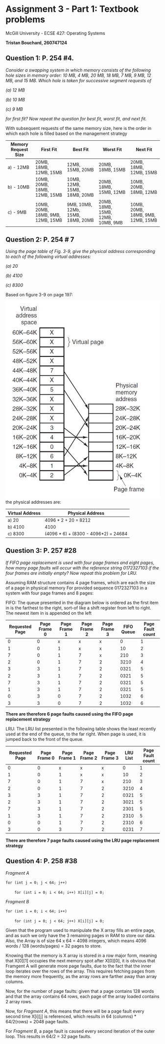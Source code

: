 # Assignment 3 - Part 1: Textbook problems

McGill University - ECSE 427: Operating Systems

**Tristan Bouchard, 260747124**

## Question 1: P. 254 #4. 

_Consider a swapping system in which memory consists of the following hole sizes in
memory order: 10 MB, 4 MB, 20 MB, 18 MB, 7 MB, 9 MB, 12 MB, and 15 MB.
Which hole is taken for successive segment requests of_

_(a) 12 MB_

_(b) 10 MB_

_(c) 9 MB_

_for first fit? Now repeat the question for best fit, worst fit, and next fit._

With subsequent requests of the same memory size, here is the order in which each hole is filled based on the management strategy

Memory Request Size| First Fit | Best Fit | Worst Fit | Next Fit 
-------------------|-----------|----------|-----------|---------
a) - 12MB|20MB, 18MB, 12MB, 15MB|12MB, 15MB, 20MB|20MB, 18MB, 15MB|20MB, 18MB, 12MB, 15MB| 
b) - 10MB|10MB, 20MB, 18MB, 12MB, 15MB|10MB, 12MB, 15MB, 18MB, 20MB|20MB, 18MB, 15MB, 12MB|10MB, 20MB, 18MB, 12MB |
c) - 9MB|10MB, 20MB, 18MB, 9MB, 12MB, 15MB|9MB, 10MB, 12Mb, 15MB, 18MB, 20MB|20MB, 18MB, 15MB, 12MB, 10MB, 9MB|10MB, 20MB, 18MB, 9MB, 12MB, 15MB |

## Question 2: P. 254 # 7

_Using the page table of Fig. 3-9, give the physical address corresponding to each of the
following virtual addresses:_

_(a) 20_

_(b) 4100_

_(c) 8300_

Based on figure 3-9 on page 197:

![Figure 3-9](./fig3-9.JPG)
 the physical addresses are:

Virtual Address | Physical Address
----------------|-----------------
a) 20 | 4096 * 2 + 20 = 8212
b) 4100 | 4100
c) 8300 | (4096 * 6) + (8300 - 4096*2) = 24684

## Question 3: P. 257 #28

_If FIFO page replacement is used with four page frames and eight pages, how many
page faults will occur with the reference string 0172327103 if the four frames are initially
empty? Now repeat this problem for LRU._

Assuming RAM structure contains 4 page frames, which are each the size of a page in physical memory
For provided sequence 0172327103 in a system with four page frames and 8 pages:

FIFO: The queue presented in the diagram below is ordered as the first item in is the farthest to the right, sort-of like a shift register from
left to right. The newest item in is appended on the left

Requested Page | Page Frame 0 | Page Frame 1 | Page Frame 2 | Page Frame 3 | FIFO Queue | Page Fault count 
----------|--------------|--------------|--------------|--------------|------------|-----------------
0  | 0 | x | x | x | 0    | 1 
1  | 0 | 1 | x | x | 10   | 2
7  | 0 | 1 | 7 | x | 210  | 3
2  | 0 | 1 | 7 | 2 | 3210 | 4
3  | 3 | 1 | 7 | 2 | 0321 | 5
2  | 3 | 1 | 7 | 2 | 0321 | 5
7  | 3 | 1 | 7 | 2 | 0321 | 5
1  | 3 | 1 | 7 | 2 | 0321 | 5
0  | 3 | 0 | 7 | 2 | 1032 | 6
3  | 3 | 0 | 7 | 2 | 1032 | 6

**There are therefore 6 page faults caused using the FIFO page replacement strategy**

LRU: The LRU list presented in the following table shows the least recently used at the end of the queue, to the far right. When page is used, it is jumped back to the front of the queue.

Requested Page | Page Frame 0 | Page Frame 1 | Page Frame 2 | Page Frame 3 | LRU List | Page Fault count 
----------|--------------|--------------|--------------|--------------|------------|-----------------
0  | 0 | x | x | x | 0    | 1 
1  | 0 | 1 | x | x | 10   | 2
7  | 0 | 1 | 7 | x | 210  | 3
2  | 0 | 1 | 7 | 2 | 3210 | 4
3  | 3 | 1 | 7 | 2 | 0321 | 5
2  | 3 | 1 | 7 | 2 | 3021 | 5
7  | 3 | 1 | 7 | 2 | 2301 | 5
1  | 3 | 1 | 7 | 2 | 2310 | 5
0  | 0 | 1 | 7 | 2 | 2310 | 6
3  | 0 | 3 | 7 | 2 | 0231 | 7

**There are therefore 7 page faults caused using the LRU page replacement strategy**

## Question 4: P. 258 #38
_Fragment A_

    for (int j = 0; j < 64; j++)

        for (int i = 0; i < 64; i++) X[i][j] = 0;

_Fragment B_

    for (int i = 0; i < 64; i++)

        for (int j = 0; j < 64; j++) X[i][j] = 0;


Given that the program used to manipulate the X array fills an entire page, and as such we only have the 3 remaining pages in RAM to store our data. Also, the Array is of size 64 x 64 = 4098 integers, which means 4096 words / 128 (words/pages) = 32 pages to store.

Knowing that the memory is X array is stored in a row major form, meaning that X[0][1] occupies the next memory spot after X[0][0], it is obvious that Framgent A will generate more page faults, due to the fact that the inner loop iterates over the rows of the array. This requires fetching pages from the memory more frequently, as the array rows are farther away than array columns.

Now, for the number of page faults: given that a page contains 128 words and that the array contains 64 rows, each page of the array loaded contains 2 array rows.

Now, for _Fragment A_, this means that there will be a page fault every second time X[i][j] is referenced, which results in 64 (columns) * 64/2(rows) = 2048 page faults.

For _Fragment B_, a page fault is caused every second iteration of the outer loop. This results in 64/2 = 32 page faults.